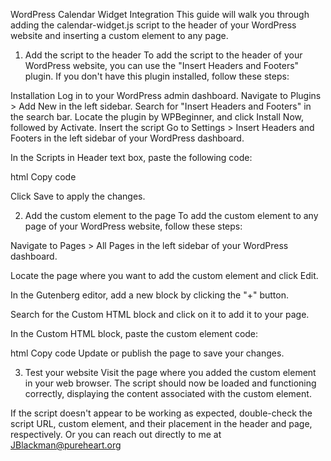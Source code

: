 WordPress Calendar Widget Integration
This guide will walk you through adding the calendar-widget.js script to the header of your WordPress website and inserting a custom element to any page.

1. Add the script to the header
To add the script to the header of your WordPress website, you can use the "Insert Headers and Footers" plugin. If you don't have this plugin installed, follow these steps:

Installation
Log in to your WordPress admin dashboard.
Navigate to Plugins > Add New in the left sidebar.
Search for "Insert Headers and Footers" in the search bar.
Locate the plugin by WPBeginner, and click Install Now, followed by Activate.
Insert the script
Go to Settings > Insert Headers and Footers in the left sidebar of your WordPress dashboard.

In the Scripts in Header text box, paste the following code:

html
Copy code
<script src="https://weprayallday.com/scripts/calendar-widget.js" async></script>
Click Save to apply the changes.

2. Add the custom element to the page
To add the custom element <prayer-calendar></prayer-calendar> to any page of your WordPress website, follow these steps:

Navigate to Pages > All Pages in the left sidebar of your WordPress dashboard.

Locate the page where you want to add the custom element and click Edit.

In the Gutenberg editor, add a new block by clicking the "+" button.

Search for the Custom HTML block and click on it to add it to your page.

In the Custom HTML block, paste the custom element code:

html
Copy code
<prayer-calendar></prayer-calendar>
Update or publish the page to save your changes.

3. Test your website
Visit the page where you added the custom element in your web browser. The script should now be loaded and functioning correctly, displaying the content associated with the <prayer-calendar> custom element.

If the script doesn't appear to be working as expected, double-check the script URL, custom element, and their placement in the header and page, respectively. Or you can reach out directly to me at JBlackman@pureheart.org